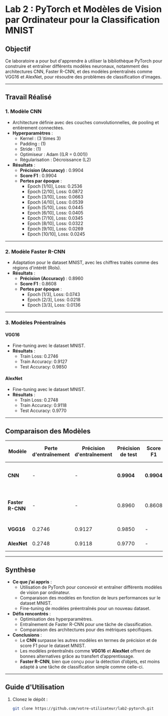 # Lab 2 : PyTorch et Modèles de Vision par Ordinateur pour la Classification MNIST

## **Objectif**
Ce laboratoire a pour but d'apprendre à utiliser la bibliothèque PyTorch pour construire et entraîner différents modèles neuronaux, notamment des architectures CNN, Faster R-CNN, et des modèles préentraînés comme VGG16 et AlexNet, pour résoudre des problèmes de classification d'images.

---

## **Travail Réalisé**

### **1. Modèle CNN**
- Architecture définie avec des couches convolutionnelles, de pooling et entièrement connectées.
- **Hyperparamètres** :
  - Kernel : \(3 \times 3\)
  - Padding : \(1\)
  - Stride : \(1\)
  - Optimiseur : Adam (\(LR = 0.001\))
  - Régularisation : Décroissance \(L2\)
- **Résultats** :
  - **Précision (Accuracy)** : 0.9904
  - **Score F1** : 0.9904
  - **Pertes par époque** :
    - Epoch [1/10], Loss: 0.2536
    - Epoch [2/10], Loss: 0.0872
    - Epoch [3/10], Loss: 0.0663
    - Epoch [4/10], Loss: 0.0539
    - Epoch [5/10], Loss: 0.0445
    - Epoch [6/10], Loss: 0.0405
    - Epoch [7/10], Loss: 0.0345
    - Epoch [8/10], Loss: 0.0322
    - Epoch [9/10], Loss: 0.0269
    - Epoch [10/10], Loss: 0.0245

---

### **2. Modèle Faster R-CNN**
- Adaptation pour le dataset MNIST, avec les chiffres traités comme des régions d'intérêt (RoIs).
- **Résultats** :
  - **Précision (Accuracy)** : 0.8960
  - **Score F1** : 0.8608
  - **Pertes par époque** :
    - Epoch [1/3], Loss: 0.0743
    - Epoch [2/3], Loss: 0.0218
    - Epoch [3/3], Loss: 0.0136

---

### **3. Modèles Préentraînés**
#### **VGG16**
- Fine-tuning avec le dataset MNIST.
- **Résultats** :
  - Train Loss: 0.2746
  - Train Accuracy: 0.9127
  - Test Accuracy: 0.9850

#### **AlexNet**
- Fine-tuning avec le dataset MNIST.
- **Résultats** :
  - Train Loss: 0.2748
  - Train Accuracy: 0.9118
  - Test Accuracy: 0.9770

---

## **Comparaison des Modèles**

| Modèle          | Perte d'entraînement | Précision d'entraînement | Précision de test | Score F1    | Pertes par époque                             |
|------------------|-----------------------|---------------------------|-------------------|-------------|-----------------------------------------------|
| **CNN**         | -                     | -                         | **0.9904**        | **0.9904**  | Voir section CNN pour les détails             |
| **Faster R-CNN**| -                     | -                         | 0.8960           | 0.8608      | Voir section Faster R-CNN pour les détails    |
| **VGG16**       | 0.2746                | 0.9127                    | 0.9850           | -           | Non applicable                                |
| **AlexNet**     | 0.2748                | 0.9118                    | 0.9770           | -           | Non applicable                                |

---

## **Synthèse**
- **Ce que j’ai appris** :
  - Utilisation de PyTorch pour concevoir et entraîner différents modèles de vision par ordinateur.
  - Comparaison des modèles en fonction de leurs performances sur le dataset MNIST.
  - Fine-tuning de modèles préentraînés pour un nouveau dataset.
- **Défis rencontrés** :
  - Optimisation des hyperparamètres.
  - Entraînement de Faster R-CNN pour une tâche de classification.
  - Comparaison des architectures pour des métriques spécifiques.
- **Conclusions** :
  - Le **CNN** surpasse les autres modèles en termes de précision et de score F1 pour le dataset MNIST.
  - Les modèles préentraînés comme **VGG16** et **AlexNet** offrent de bonnes alternatives grâce au transfert d’apprentissage.
  - **Faster R-CNN**, bien que conçu pour la détection d’objets, est moins adapté à une tâche de classification simple comme celle-ci.

---

## **Guide d'Utilisation**
1. Clonez le dépôt :
   ```bash
   git clone https://github.com/votre-utilisateur/lab2-pytorch.git

